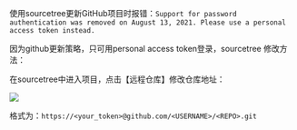 使用sourcetree更新GitHub项目时报错：`Support for password authentication was removed on August 13, 2021. Please use a personal access token instead.`

因为github更新策略，只可用personal access token登录，sourcetree 修改方法：

在sourcetree中进入项目，点击【远程仓库】修改仓库地址：

![](https://www.crazyming.com/wp-content/uploads/2021/09/GitHub%E2%80%94%E2%80%94sourcetree-token.png)

格式为：`https://<your_token>@github.com/<USERNAME>/<REPO>.git`